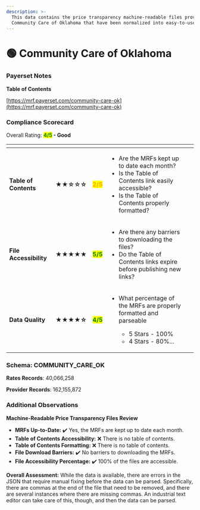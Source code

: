 ```yaml
---
description: >-
  This data contains the price transparency machine-readable files provided by
  Community Care of Oklahoma that have been normalized into easy-to-use tables.
---
```


# 🟢 Community Care of Oklahoma

### Payerset Notes

**Table of Contents**

[https://mrf.payerset.com/community-care-ok](https://mrf.payerset.com/community-care-ok)

### Compliance Scorecard

Overall Rating: <mark style="color:green;">**4/5**</mark>**&#x20;- Good**

<table data-view="cards"><thead><tr><th></th><th></th><th></th><th></th><th data-hidden data-card-cover data-type="files"></th></tr></thead><tbody><tr><td><strong>Table of Contents</strong></td><td><strong>★★☆☆☆</strong></td><td><mark style="color:orange;"><strong>2/5</strong></mark></td><td><ul><li>Are the MRFs kept up to date each month? </li><li>Is the Table of Contents link easily accessible?</li><li>Is the Table of Contents properly formatted?</li></ul></td><td></td></tr><tr><td><strong>File Accessibility</strong></td><td><strong>★★★★★</strong></td><td><mark style="color:green;"><strong>5/5</strong></mark></td><td><ul><li>Are there any barriers to downloading the files?</li><li>Do the Table of Contents links expire before publishing new links?</li></ul></td><td></td></tr><tr><td><strong>Data Quality</strong></td><td><strong>★★★★☆</strong></td><td><mark style="color:green;"><strong>4/5</strong></mark></td><td><ul><li><p>What percentage of the MRFs are properly formatted and parseable</p><ul><li>5 Stars - 100%</li><li>4 Stars - 80%...</li></ul></li></ul></td><td></td></tr></tbody></table>

### Schema: COMMUNITY\_CARE\_OK

**Rates Records**: 40,066,258

**Provider Records**: 162,155,872

### Additional Observations

**Machine-Readable Price Transparency Files Review**

* **MRFs Up-to-Date:** ✔️ Yes, the MRFs are kept up to date each month.
* **Table of Contents Accessibility:**  ❌ There is no table of contents.
* **Table of Contents Formatting:** ❌ There is no table of contents.
* **File Download Barriers:** ✔️ No barriers to downloading the MRFs.
* **File Accessibility Percentage:** ✔️ 100% of the files are accessible.

**Overall Assessment:** While the data is available, there are errors in the JSON that require manual fixing before the data can be parsed. Specifically, there are commas at the end of the file that need to be removed, and there are several instances where there are missing commas. An industrial text editor can take care of this, though, and then the data can be parsed.

